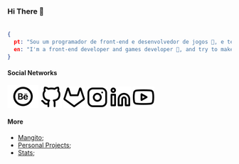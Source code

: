 ### Hi There 👋

```json

{
  pt: "Sou um programador de front-end e desenvolvedor de jogos 👾, e tento fazer animações",
  en: "I'm a front-end developer and games developer 👾, and try to make animations",
}

```

#### Social Networks

[![Behance](./Assets/icons/Behance.svg "Behance")](https://www.behance.net/meiagaspe)
[![GitHub](./Assets/icons/GitHub.svg "GitHub")](https://github.com/201flaviosilva)
[![GitLab](./Assets/icons/GitLab.svg "GitLab")](https://gitlab.com/201flaviosilva)
[![Instagram](./Assets/icons/Instagram.svg "Instagram")](https://www.instagram.com/meiagaspea/)
[![Linkedin](./Assets/icons/Linkedin.svg "Linkedin")](https://www.linkedin.com/in/fl%C3%A1vio-silva-2b069b146/)
[![Youtube](./Assets/icons/Youtube.svg "Youtube")](https://www.youtube.com/channel/UCUqmAAgOoVVMpxykzPNCSUw)
<!-- [<img src="./Assets/icons/Pinterest.svg" alt="Pinterest" title="Pinterest" style="width:18px;"/>](https://www.pinterest.pt/MeiaGaspea/) -->

#### More

- [Mangito](./More/Mangito.md);
- [Personal Projects](./More/Personal.md);
- [Stats](./More/Stats.md);

<!-- --- -->
<!-- [More Ideas](https://github.com/abhisheknaiidu/awesome-github-profile-readme); -->
<!-- --- -->
